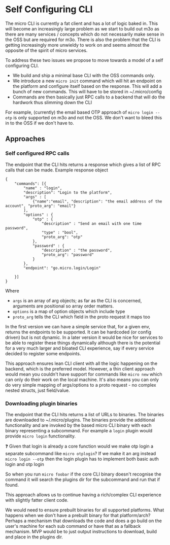 # Self Configuring CLI

The micro CLI is currently a fat client and has a lot of logic baked in. This will become an increasingly large problem as we start to build out m3o as there are many services / concepts which do not necessarily make sense in the OSS but are required for m3o. There is also the problem that the CLI is getting increasingly more unwieldy to work on and seems almost the opposite of the spirit of micro services.

To address these two issues we propose to move towards a model of a self configuring CLI. 
- We build and ship a minimal base CLI with the OSS commands only. 
- We introduce a new `micro init` command which will hit an endpoint on the platform and configure itself based on the response. This will add a bunch of new commands. This will have to be stored in ~/.micro/config
- Commands are then basically just RPC calls to a backend that will do the hardwork thus slimming down the CLI

For example, (currently) the email based OTP approach of `micro login --otp` is only supported on m3o and not the OSS. We don't want to bleed this in to the OSS if we don't have to. 

## Approaches 

### Self configured RPC calls 
The endpoint that the CLI hits returns a response which gives a list of RPC calls that can be made. Example response object
```
{
    "commands": [{
        "name" : "login",
        "description": "Login to the platform",
        "args" : [
            {"name":"email", "description": "the email address of the account", "proto_arg": "email"}
        ],
        "options" : {
            "otp" : {
                "description" : "Send an email with one time password",
                "type" : "bool",
                "proto_arg": "otp"
            },
            "password" : {
                "description" : "the password",
                "proto_arg": "password"
            }
        },
        "endpoint": "go.micro.login/Login"

    }]
}
```

Where
- `args` is an array of arg objects; as far as the CLI is concerned, arguments are positional so array order matters.
- `options` is a map of option objects which include type
- `proto_arg` tells the CLI which field in the proto request it maps too

In the first version we can have a simple service that, for a given env, returns the endpoints to be supported. It can be hardcoded (or config driven) but is not dynamic. In a later version it would be nice for services to be able to register these things dynamically although there is the potential for a very much larger and bloated CLI experience, say if every service decided to register some endpoints. 

This approach ensures lean CLI client with all the logic happening on the backend, which is the preferred model. However, a thin client approach would mean you couldn't have support for commands like `micro new` which can only do their work on the local machine. It's also means you can only do very simple mapping of args/options to a proto request - no complex nested structs, just field/value.

### Downloading plugin binaries

The endpoint that the CLI hits returns a list of URLs to binaries. The binaries are downloaded to ~/.micro/plugins. The binaries provide the additional functionality and are invoked by the based micro CLI binary with each binary representing a subcommand. For example a `login` plugin would provide `micro login` functionality. 

:question: Given that login is already a core function would we make otp login a separate subcommand like `micro otplogin`? If we make it an arg instead `micro login --otp` then the login plugin has to implement both basic auth login and otp login

So when you run `micro foobar` if the core CLI binary doesn't recognise the command it will search the plugins dir for the subcommand and run that if found. 

This approach allows us to continue having a rich/complex CLI experience with slightly fatter client code. 

We would need to ensure prebuilt binaries for all supported platforms. What happens when we don't have a prebuilt binary for that platform/arch? Perhaps a mechanism that downloads the code and does a go build on the user's machine for each sub command or have that as a fallback mechanism. MVP would be to just output instructions to download, build and place in the plugins dir.

